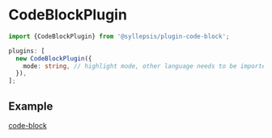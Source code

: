# CodeBlockPlugin <!-- {docsify-ignore-all} -->

```typescript
import {CodeBlockPlugin} from '@syllepsis/plugin-code-block';

plugins: [
  new CodeBlockPlugin({
    mode: string, // highlight mode, other language needs to be imported from `codemirror/mode`
  }),
];
```

## Example

[code-block](https://codesandbox.io/embed/code-block-3cni9?hidenavigation=1 ':include :type=iframe width=100% height=500px')